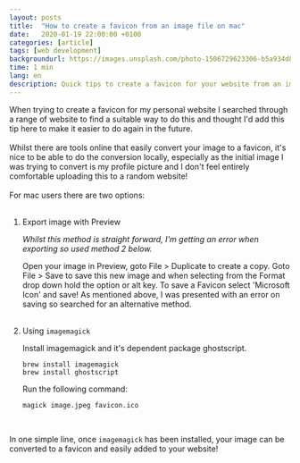```yaml
---
layout: posts
title:  "How to create a favicon from an image file on mac"
date:   2020-01-19 22:00:00 +0100
categories: [article]
tags: [web development] 
backgroundurl: https://images.unsplash.com/photo-1506729623306-b5a934d88b53
time: 1 min
lang: en
description: Quick tips to create a favicon for your website from an image file on a mac.
---
```


When trying to create a favicon for my personal website I searched through a range of website to find a suitable way to do this and thought I'd add this tip here to make it easier to do again in the future. 
<br><br>
Whilst there are tools online that easily convert your image to a favicon, it's nice to be able to do the conversion locally, especially as the initial image I was trying to convert is my profile picture and I don't feel entirely comfortable uploading this to a random website!
<br><br>
For mac users there are two options:
<br><br>
1. Export image with Preview
    
    *Whilst this method is straight forward, I'm getting an error when exporting so used method 2 below.*

    Open your image in Preview, goto File > Duplicate to create a copy. Goto File > Save to save this new image and when selecting from the Format drop down hold the option or alt key. 
    To save a Favicon select 'Microsoft Icon' and save! As mentioned above, I was presented with an error on saving so searched for an alternative method.
<br><br>
2. Using `imagemagick`

    Install imagemagick and it's dependent package ghostscript.
    ```
    brew install imagemagick
    brew install ghostscript
    ```
    Run the following command:
    ```
    magick image.jpeg favicon.ico
    ```
    <br>

In one simple line, once `imagemagick` has been installed, your image can be converted to a favicon and easily added to your website!